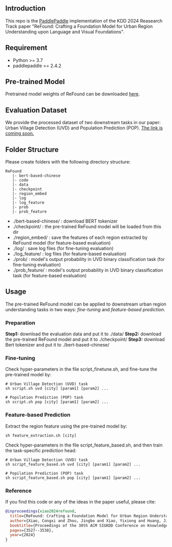 
## Introduction

This repo is the [PaddlePaddle](https://www.paddlepaddle.org.cn/en) implementation of the KDD 2024 Reasearch Track paper "ReFound: Crafting a Foundation Model for Urban Region Understanding upon Language and Visual Foundations".

## Requirement

* Python >= 3.7
* paddlepaddle == 2.4.2


## Pre-trained Model
Pretrained model weights of ReFound can be downloaded [here](https://www.dropbox.com/scl/fo/d6rj3r0b2plavmikjsldz/APMM-9LT-DrYx4A_b4scJVk?rlkey=5k5zrfjpxfiu1kuyevmgmvgch&st=f8vkc1xy&dl=0).



## Evaluation Dataset
We provide the processed dataset of two downstream tasks in our paper: Urban Village Detection (UVD) and Population Prediction (POP). 
<u>The link is coming soon.</u>

<!-- Click [here](https://www.dropbox.com/sh/wsgmmwbab90b17a/AAAIHFPSTKyXqcq_oujqEHdCa?dl=0) to download the dataset. -->

<!-- The dataset consists of 4 dir / files: -->

<!-- - **graph.pgl** - dir of urban graph that contains nodes, edges, and the spatial information of nodes.

    - *node_x.npy* and *node_y.npy* record the coordinates of nodes.
    - *edge_len.npy* records the distance between connected nodes.

- **label.npy** - the ground truth label data of nodes.

    - For CP task, it is the crime count of the region.
    - For DRSD task, it is the binary label indicating a section is a dangerous road section (1) or not (0).
- **features.npy** - the node features.
    - For CP task, it is constructed based on POI data.
    - For DRSD task, it is generated via Deepwalk algorithm.
- **mask.json** - a python dict that records the node id in train / val / test set. -->


## Folder Structure
Please create folders with the following directory structure:
```
ReFound
   |- bert-based-chinese
   |- code
   |- data
   |- checkpoint
   |- region_embed
   |- log
   |- log_feature
   |- prob
   |- prob_feature
```
- ./bert-based-chinese/ : download BERT tokenizer
- ./checkpoint/ : the pre-trained ReFound model will be loaded from this dir
- ./region_embed/ : save the features of each region extracted by ReFound model (for feature-based evaluation)
- ./log/ : save log files (for fine-tuning evaluation)
- ./log_feature/ : log files (for feature-based evaluation)
- ./prob/ : model's output probability in UVD binary classification task (for fine-tuning evaluation)
- ./prob_feature/ : model's output probability in UVD binary classification task (for feature-based evaluation)


## Usage
The pre-trained ReFound model can be applied to downstream urban region understanding tasks in two ways: *fine-tuning* and *feature-based prediction*.

### Preparation

**Step1:** download the evaluation data and put it to ./data/
**Step2:** download the pre-trained ReFound model and put it to ./checkpoint/
**Step3:** download Bert tokenizer and put it to ./bert-based-chinese/


### Fine-tuning

Check hyper-parameters in the file script_finetune.sh, and fine-tune the pre-trained model by:

```
# Urban Village Detection (UVD) task
sh script.sh uvd [city] [param1] [param2] ... 

# Popilation Prediction (POP) task
sh script.sh pop [city] [param1] [param2] ... 
```


### Feature-based Prediction
Extract the region feature using the pre-trained model by:
```
sh feature_extraction.sh [city]
```


Check hyper-parameters in the file script_feature_based.sh, and then train the task-specific prediction head:
```
# Urban Village Detection (UVD) task
sh script_feature_based.sh uvd [city] [param1] [param2] ... 

# Popilation Prediction (POP) task
sh script_feature_based.sh pop [city] [param1] [param2] ... 
```

### Reference

If you find this code or any of the ideas in the paper useful, please cite:

```bibtex
@inproceedings{xiao2024refound,
  title={ReFound: Crafting a Foundation Model for Urban Region Understanding upon Language and Visual Foundations},
  author={Xiao, Congxi and Zhou, Jingbo and Xiao, Yixiong and Huang, Jizhou and Xiong, Hui},
  booktitle={Proceedings of the 30th ACM SIGKDD Conference on Knowledge Discovery and Data Mining},
  pages={3527--3538},
  year={2024}
}
``` 







